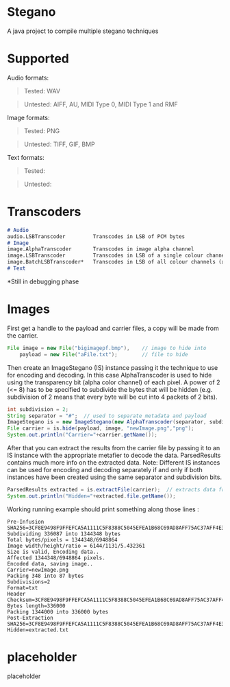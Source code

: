 # Stegano
A java project to compile multiple stegano techniques

# Supported
Audio formats:
> Tested: WAV

> Untested: AIFF, AU, MIDI Type 0, MIDI Type 1 and RMF 

Image formats:
> Tested: PNG

> Untested: TIFF, GIF, BMP

Text formats:
> Tested:

> Untested:

# Transcoders
```markdown
# Audio
audio.LSBTranscoder 		Transcodes in LSB of PCM bytes
# Image
image.AlphaTranscoder 		Transcodes in image alpha channel
image.LSBTranscoder 		Transcodes in LSB of a single colour channel
image.BatchLSBTranscoder* 	Transcodes in LSB of all colour channels (x4 storage)
# Text

```
*Still in debugging phase
# Images 
First get a handle to the payload and carrier files, a copy will be made from the carrier.
```java
File image = new File("bigimagepf.bmp"),    // image to hide into
    payload = new File("aFile.txt");        // file to hide 
```
Then create an ImageStegano (IS) instance passing it the technique to use for encoding and decoding. In this case AlphaTranscoder is used to hide using the transparency bit (alpha color channel) of each pixel. A power of 2 (<= 8) has to be specified to subdivide the bytes that will be hidden (e.g. subdivision of 2 means that every byte will be cut into 4 packets of 2 bits).
```java
int subdivision = 2;
String separator = "#";  // used to separate metadata and payload
ImageStegano is = new ImageStegano(new AlphaTranscoder(separator, subdivision));
File carrier = is.hide(payload, image, "newImage.png","png"); 
System.out.println("Carrier="+carrier.getName());			
```
After that you can extract the results from the carrier file by passing it to an IS instance with the appropriate metafier to decode the data. ParsedResults contains much more info on the extracted data.
Note: Different IS instances can be used for encoding and decoding separately if and only if both instances have been created using the same separator and subdivision bits.
```java
ParsedResults extracted = is.extractFile(carrier);  // extracts data from carrier file
System.out.println("Hidden="+extracted.file.getName()); 
 ```
Working running example should print something along those lines :
```
Pre-Infusion SHA256=3CF8E9498F9FFEFCA5A1111C5F8388C5045EFEA1B68C69AD8AFF75AC37AFF4E3
Subdividing 336087 into 1344348 bytes
Total bytes/pixels = 1344348/6948864
Image width/height/ratio = 6144/1131/5.432361
Size is valid, Encoding data..
Affected 1344348/6948864 pixels.
Encoded data, saving image..
Carrier=newImage.png
Packing 348 into 87 bytes
Subdivisions=2
Format=txt
Header Checksum=3CF8E9498F9FFEFCA5A1111C5F8388C5045EFEA1B68C69AD8AFF75AC37AFF4E3
Bytes length=336000
Packing 1344000 into 336000 bytes
Post-Extraction SHA256=3CF8E9498F9FFEFCA5A1111C5F8388C5045EFEA1B68C69AD8AFF75AC37AFF4E3
Hidden=extracted.txt
```
 

# placeholder

placeholder
